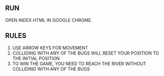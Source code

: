 ## RUN 

OPEN INDEX.HTML IN GOOGLE CHROME. 

## RULES

1) USE ARROW KEYS FOR MOVEMENT
2) COLLIDING WITH ANY OF THE BUGS WILL RESET YOUR POSITION TO THE INITIAL POSITION
3) TO WIN THE GAME, YOU NEED TO REACH THE RIVER WITHOUT COLLIDING WITH ANY OF THE BUGS
